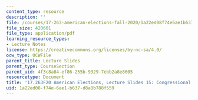 ```yaml
---
content_type: resource
description: ''
file: /courses/17-263-american-elections-fall-2020/1a22ed08f74e6ae1b637d8a8b788f559_MIT17_263F20_Lec15.pdf
file_size: 420601
file_type: application/pdf
learning_resource_types:
- Lecture Notes
license: https://creativecommons.org/licenses/by-nc-sa/4.0/
ocw_type: OCWFile
parent_title: Lecture Slides
parent_type: CourseSection
parent_uid: 4f3c8a84-ef86-255b-9329-7ebb2a8e8605
resourcetype: Document
title: '17.263F20 American Elections, Lecture Slides 15: Congressional Campaigns'
uid: 1a22ed08-f74e-6ae1-b637-d8a8b788f559
---
```

